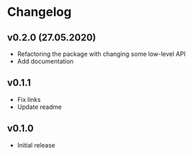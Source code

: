 # Changelog

## v0.2.0 (27.05.2020)

- Refactoring the package with changing some low-level API
- Add documentation

## v0.1.1

- Fix links
- Update readme

## v0.1.0

- Initial release

